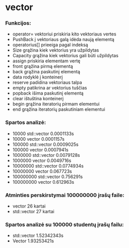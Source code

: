 # vector



### Funkcijos:<br>
- operator= vektoriui priskiria kito vektoriaus vertes
- PushBack į vektoriaus galą idėda naują elementą
- operatorius[] prieeiga pagal indeksą
- Size grąžina kiek vektorius yra užpildytas
- Capacity grąžina kiek vektorius gali būti užpildytas
- assign priskiria elementam vertę
- front grąžina pirmą elementą
- back grąžina paskutinį elementą
- data rodyklė į konteinerį
- reserve padidina vektoriaus talpa
- empty patikrina ar vektorius tuščias
- popback išima paskutinį elementą
- clear ištuština konteinerį
- begin grąžina iteratorių pirmam elementui
- end grąžina iteratorių paskutiniam elementui


### Spartos analizė:<br>
- 10000 std::vector 0.0001133s
- 10000 vector 0.0001157s
- 100000 std::vector 0.0009025s
- 100000 vector 0.0007941s
- 1000000 std::vector 0.0079128s
- 1000000 vector 0.0049716s
- 10000000 std::vector 0.0774934s
- 10000000 vector 0.067723s
- 100000000 std::vector 0.756291s
- 100000000 vector 0.612963s

### Atminties perskirstymai 100000000 įrašų faile:<br>
- vector 26 kartai
- std::vector 27 kartai

### Spartos analizė su 100000 studentų įrašų failu: <br>
- std::vector 1.52342343s
- Vector 1.93253421s
